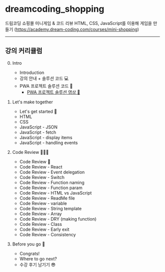 # dreamcoding_shopping
드림코딩 쇼핑몰 미니게임 & 코드 리뷰
HTML, CSS, JavaScript를 이용해 게임을 만들기 (https://academy.dream-coding.com/courses/mini-shopping)

---

## 강의 커리큘럼

0. Intro
    - Introduction
    - 강의 안내 + 솔루션 코드 💻
    - PWA 프로젝트 솔루션 코드 📲
      - [PWA 프로젝트 솔루션 영상 📲](https://www.youtube.com/watch?v=FEBkne7Nyu4)

1. Let's make together
    - Let's get started 🙌
    - HTML
    - CSS
    - JavaScript - JSON
    - JavaScript - fetch
    - JavaScript - display items
    - JavaScript - handling events

2. Code Review 👩🏻‍💻
    - Code Review 🙌
    - Code Review - React
    - Code Review - Event delegation
    - Code Review - Switch
    - Code Review - Function naming
    - Code Review - Function param
    - Code Review - HTML vs JavaScript
    - Code Review - ReadMe file
    - Code Review - variable
    - Code Review - String template
    - Code Review - Array
    - Code Review - DRY (making function)
    - Code Review - Class
    - Code Review - Early exit
    - Code Review - Consistency

3. Before you go 🔖
    - Congrats!
    - Where to go next?
    - 수강 후기 남기기 😎

